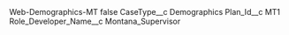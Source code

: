 <?xml version="1.0" encoding="UTF-8"?>
<CustomMetadata xmlns="http://soap.sforce.com/2006/04/metadata" xmlns:xsi="http://www.w3.org/2001/XMLSchema-instance" xmlns:xsd="http://www.w3.org/2001/XMLSchema">
    <label>Web-Demographics-MT</label>
    <protected>false</protected>
    <values>
        <field>CaseType__c</field>
        <value xsi:type="xsd:string">Demographics</value>
    </values>
    <values>
        <field>Plan_Id__c</field>
        <value xsi:type="xsd:string">MT1</value>
    </values>
    <values>
        <field>Role_Developer_Name__c</field>
        <value xsi:type="xsd:string">Montana_Supervisor</value>
    </values>
</CustomMetadata>
